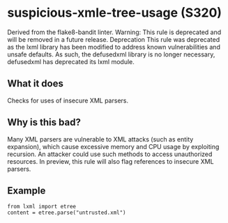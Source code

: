 # suspicious-xmle-tree-usage (S320)
Derived from the flake8-bandit linter.
Warning: This rule is deprecated and will be removed in a future release.
Deprecation
This rule was deprecated as the lxml library has been modified to address
known vulnerabilities and unsafe defaults. As such, the defusedxml
library is no longer necessary, defusedxml has deprecated its lxml
module.
## What it does
Checks for uses of insecure XML parsers.
## Why is this bad?
Many XML parsers are vulnerable to XML attacks (such as entity expansion),
which cause excessive memory and CPU usage by exploiting recursion. An
attacker could use such methods to access unauthorized resources.
In preview, this rule will also flag references to insecure XML parsers.
## Example
```
from lxml import etree
content = etree.parse("untrusted.xml")
```